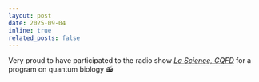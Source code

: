```yaml
---
layout: post
date: 2025-09-04 
inline: true
related_posts: false
---
```


Very proud to have participated to the radio show [*La Science, CQFD*](https://www.radiofrance.fr/franceculture/podcasts/la-science-cqfd/biologie-quantique-la-nouvelle-mecanique-du-vivant-2606192) for a program on quantum biology 📻
